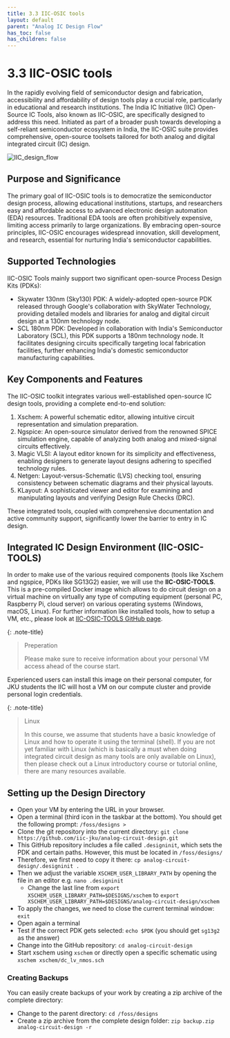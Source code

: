 ```yaml
---
title: 3.3 IIC-OSIC tools
layout: default
parent: "Analog IC Design Flow"
has_toc: false
has_children: false
---
```


# 3.3 IIC-OSIC tools

In the rapidly evolving field of semiconductor design and fabrication, accessibility and affordability of design tools play a crucial role, particularly in educational and research institutions. The India IC Initiative (IIC) Open-Source IC Tools, also known as IIC-OSIC, are specifically designed to address this need. Initiated as part of a broader push towards developing a self-reliant semiconductor ecosystem in India, the IIC-OSIC suite provides comprehensive, open-source toolsets tailored for both analog and digital integrated circuit (IC) design.

![IIC_design_flow](https://github.com/user-attachments/assets/71781e98-cea2-454c-8905-c473e75a2ac6)

## Purpose and Significance

The primary goal of IIC-OSIC tools is to democratize the semiconductor design process, allowing educational institutions, startups, and researchers easy and affordable access to advanced electronic design automation (EDA) resources. Traditional EDA tools are often prohibitively expensive, limiting access primarily to large organizations. By embracing open-source principles, IIC-OSIC encourages widespread innovation, skill development, and research, essential for nurturing India's semiconductor capabilities.


## Supported Technologies

IIC-OSIC Tools mainly support two significant open-source Process Design Kits (PDKs):
- Skywater 130nm (Sky130) PDK: A widely-adopted open-source PDK released through Google's collaboration with SkyWater Technology, providing detailed models and libraries for analog and digital circuit design at a 130nm technology node.
- SCL 180nm PDK: Developed in collaboration with India's Semiconductor Laboratory (SCL), this PDK supports a 180nm technology node. It facilitates designing circuits specifically targeting local fabrication facilities, further enhancing India's domestic semiconductor manufacturing capabilities.


## Key Components and Features

The IIC-OSIC toolkit integrates various well-established open-source IC design tools, providing a complete end-to-end solution:
1. Xschem: A powerful schematic editor, allowing intuitive circuit representation and simulation preparation.
2. Ngspice: An open-source simulator derived from the renowned SPICE simulation engine, capable of analyzing both analog and mixed-signal circuits effectively.
3. Magic VLSI: A layout editor known for its simplicity and effectiveness, enabling designers to generate layout designs adhering to specified technology rules.
4. Netgen: Layout-versus-Schematic (LVS) checking tool, ensuring consistency between schematic diagrams and their physical layouts.
5. KLayout: A sophisticated viewer and editor for examining and manipulating layouts and verifying Design Rule Checks (DRC).

These integrated tools, coupled with comprehensive documentation and active community support, significantly lower the barrier to entry in IC design.

## Integrated IC Design Environment (IIC-OSIC-TOOLS)

In order to make use of the various required components (tools like Xschem and ngspice, PDKs like SG13G2) easier, we will use the **IIC-OSIC-TOOLS**. This is a pre-compiled Docker image which allows to do circuit design on a virtual machine on virtually any type of computing equipment (personal PC, Raspberry Pi, cloud server) on various operating systems (Windows, macOS, Linux). For further information like installed tools, how to setup a VM, etc., please look at [IIC-OSIC-TOOLS GitHub page](https://github.com/iic-jku/IIC-OSIC-TOOLS).


{: .note-title}
> Preperation
>
> Please make sure to receive information about your personal VM access ahead of the course start.

Experienced users can install this image on their personal computer, for JKU students the IIC will host a VM on our compute cluster and provide personal login credentials.


{: .note-title}
> Linux
>
> In this course, we assume that students have a basic knowledge of Linux and how to operate it using the terminal (shell). If you are not yet familiar with Linux (which is basically a must when doing integrated circuit design as many tools are only available on Linux), then please check out a Linux introductory course or tutorial online, there are many resources available.

## Setting up the Design Directory

- Open your VM by entering the URL in your browser.
- Open a terminal (third icon in the taskbar at the bottom). You should get the following prompt: `/foss/designs >`
- Clone the git repository into the current directory: `git clone https://github.com/iic-jku/analog-circuit-design.git`
- This GitHub repository includes a file called `.designinit`, which sets the PDK and certain paths. However, this must be located in `/foss/designs/`
- Therefore, we first need to copy it there: `cp analog-circuit-design/.designinit .`
- Then we adjust the variable `XSCHEM_USER_LIBRARY_PATH` by opening the file in an editor e.g. `nano .designinit`
    - Change the last line from `export XSCHEM_USER_LIBRARY_PATH=$DESIGNS/xschem` to `export XSCHEM_USER_LIBRARY_PATH=$DESIGNS/analog-circuit-design/xschem`
- To apply the changes, we need to close the current terminal window: `exit`
- Open again a terminal
- Test if the correct PDK gets selected: `echo $PDK` (you should get `sg13g2` as the answer)
- Change into the GitHub repository: `cd analog-circuit-design`
- Start xschem using `xschem` or directly open a specific schematic using `xschem xschem/dc_lv_nmos.sch`

### Creating Backups

You can easily create backups of your work by creating a zip archive of the complete directory:

- Change to the parent directory: `cd /foss/designs`
- Create a zip archive from the complete design folder: `zip backup.zip analog-circuit-design -r`

